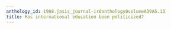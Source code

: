 ```yaml
---
anthology_id: 1988.jasis_journal-ir0anthology0volumeA39A5.13
title: Has international education been politicized?
---
```

